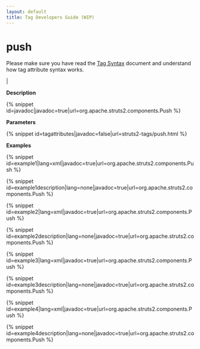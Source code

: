 ```yaml
---
layout: default
title: Tag Developers Guide (WIP)
---
```


# push


Please make sure you have read the [Tag Syntax](#PAGE_13927) document and understand how tag attribute syntax works.

| 

__Description__



{% snippet id=javadoc|javadoc=true|url=org.apache.struts2.components.Push %}

__Parameters__



{% snippet id=tagattributes|javadoc=false|url=struts2-tags/push.html %}

__Examples__



{% snippet id=example1|lang=xml|javadoc=true|url=org.apache.struts2.components.Push %}


{% snippet id=example1description|lang=none|javadoc=true|url=org.apache.struts2.components.Push %}


{% snippet id=example2|lang=xml|javadoc=true|url=org.apache.struts2.components.Push %}


{% snippet id=example2description|lang=none|javadoc=true|url=org.apache.struts2.components.Push %}


{% snippet id=example3|lang=xml|javadoc=true|url=org.apache.struts2.components.Push %}


{% snippet id=example3description|lang=none|javadoc=true|url=org.apache.struts2.components.Push %}


{% snippet id=example4|lang=xml|javadoc=true|url=org.apache.struts2.components.Push %}


{% snippet id=example4description|lang=none|javadoc=true|url=org.apache.struts2.components.Push %}
